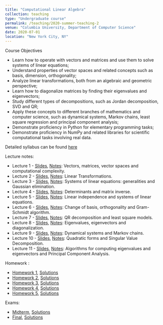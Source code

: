 ```yaml
---
title: "Computational Linear Algebra"
collection: teaching
type: "Undergraduate course"
permalink: /teaching/2020-summer-teaching-2
venue: "Columbia University, Department of Computer Science"
date: 2020-07-01
location: "New York City, NY"
---
```


Course Objectives
* Learn how to operate with vectors and matrices and use
them to solve systems of linear equations;
* Understand properties of vector spaces and related
concepts such as basis, dimension, orthogonality;
* Analyze linear transformations, both from an algebraic and
geometric perspective;
* Learn how to diagonalize matrices by finding their
eigenvalues and eigenvectors;
* Study different types of decompositions, such as Jordan
decomposition, SVD and QR;
* Apply these concepts to different branches of mathematics
and computer science, such as dynamical systems, Markov
chains, least square regression and principal component
analysis;
* Demonstrate proficiency in Python for elementary
programming tasks;
* Demonstrate proficiency in NumPy and related libraries for
scientific computational tasks involving real data.

Detailed syllabus can be found [here](http://fpreta.github.io/files/complinalg/Syllabus.pdf)

Lecture notes:
* Lecture 1 - [Slides](http://fpreta.github.io/files/complinalg/slides/Lecture_1_slides.pdf), [Notes](http://fpreta.github.io/files/complinalg/lecnotes/Lecture_1.pdf): Vectors, matrices, vector spaces and computational complexity.
* Lecture 2 - [Slides](http://fpreta.github.io/files/complinalg/slides/Lecture_2_slides.pdf), [Notes](http://fpreta.github.io/files/complinalg/lecnotes/Lecture_2.pdf): Linear Transformations.
* Lecture 3 - [Slides](http://fpreta.github.io/files/complinalg/slides/Lecture_3_slides.pdf), [Notes](http://fpreta.github.io/files/complinalg/lecnotes/Lecture_3.pdf): Systems of linear equations: generalities and Gaussian elimination.
* Lecture 4 - [Slides](http://fpreta.github.io/files/complinalg/slides/Lecture_4_slides.pdf), [Notes](http://fpreta.github.io/files/complinalg/lecnotes/Lecture_4.pdf): Determinants and matrix inverse.
* Lecture 5 - [Slides](http://fpreta.github.io/files/complinalg/slides/Lecture_5_slides.pdf), [Notes](http://fpreta.github.io/files/complinalg/lecnotes/Lecture_5.pdf): Linear independence and systems of linear equations.
* Lecture 6 - [Slides](http://fpreta.github.io/files/complinalg/slides/Lecture_6_slides.pdf), [Notes](http://fpreta.github.io/files/complinalg/lecnotes/Lecture_6.pdf): Change of basis, orthogonality and Gram-Schmidt algorithm.
* Lecture 7 - [Slides](http://fpreta.github.io/files/complinalg/slides/Lecture_7_slides.pdf), [Notes](http://fpreta.github.io/files/complinalg/lecnotes/Lecture_7.pdf): QR decomposition
and least square models.
* Lecture 8 - [Slides](http://fpreta.github.io/files/complinalg/slides/Lecture_8_slides.pdf), [Notes](http://fpreta.github.io/files/complinalg/lecnotes/Lecture_8.pdf): Eigenvalues,
eigenvectors and diagonalization.
* Lecture 9 - [Slides](http://fpreta.github.io/files/complinalg/slides/Lecture_9_slides.pdf), [Notes](http://fpreta.github.io/files/complinalg/lecnotes/Lecture_9.pdf): Dynamical systems
and Markov chains.
* Lecture 10 - [Slides](http://fpreta.github.io/files/complinalg/slides/Lecture_10_slides.pdf), [Notes](http://fpreta.github.io/files/complinalg/lecnotes/Lecture_10.pdf): Quadratic forms and
Singular Value Decomposition.
* Lecture 11 - [Slides](http://fpreta.github.io/files/complinalg/slides/Lecture_11_slides.pdf), [Notes](http://fpreta.github.io/files/complinalg/lecnotes/Lecture_11.pdf): Algorithms for computing
eigenvalues and eigenvectors and Principal Component Analysis.

Homework :
* [Homework 1](http://fpreta.github.io/files/complinalg/hw/Homework_1.pdf), [Solutions](http://fpreta.github.io/files/complinalg/hw/Homework_1_solutions.pdf)
* [Homework 2](http://fpreta.github.io/files/complinalg/hw/Homework_2.pdf), [Solutions](http://fpreta.github.io/files/complinalg/hw/Homework_2_solutions.pdf)
* [Homework 3](http://fpreta.github.io/files/complinalg/hw/Homework_3.pdf), [Solutions](http://fpreta.github.io/files/complinalg/hw/Homework_3_solutions.pdf)
* [Homework 4](http://fpreta.github.io/files/complinalg/hw/Homework_4.pdf), [Solutions](http://fpreta.github.io/files/complinalg/hw/Homework_4_solutions.pdf)
* [Homework 5](http://fpreta.github.io/files/complinalg/hw/Homework_5.pdf), [Solutions](http://fpreta.github.io/files/complinalg/hw/Homework_5_solutions.pdf)

Exams:
* [Midterm](http://fpreta.github.io/files/complinalg/exams/Midterm.pdf), [Solutions](http://fpreta.github.io/files/complinalg/exams/Midterm_Solutions.pdf)
* [Final](http://fpreta.github.io/files/complinalg/exams/Final.pdf), [Solutions](http://fpreta.github.io/files/complinalg/exams/Final_Solutions.pdf)



